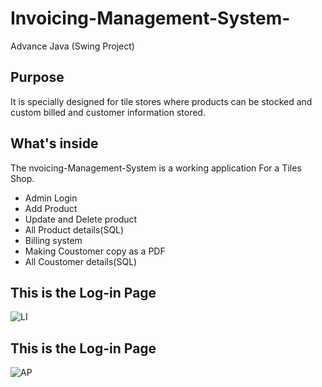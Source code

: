 # Invoicing-Management-System-
Advance Java (Swing Project) 




## Purpose

It is specially designed for tile stores where products can be stocked and custom billed and customer information stored.

## What's inside

The nvoicing-Management-System is a working application For a Tiles Shop.
 * Admin Login
 * Add Product 
 * Update and Delete product
 * All Product details(SQL)
 * Billing system 
 * Making Coustomer copy as a PDF 
 * All Coustomer details(SQL)


## This is the Log-in Page
![LI](https://user-images.githubusercontent.com/106478932/223191602-b7b837a3-00ee-45f6-a53a-326670620ece.png)
## This is the Log-in Page
![AP](https://user-images.githubusercontent.com/106478932/223627562-ebce73ca-55b1-4ecb-8b01-37825002eb24.png)
